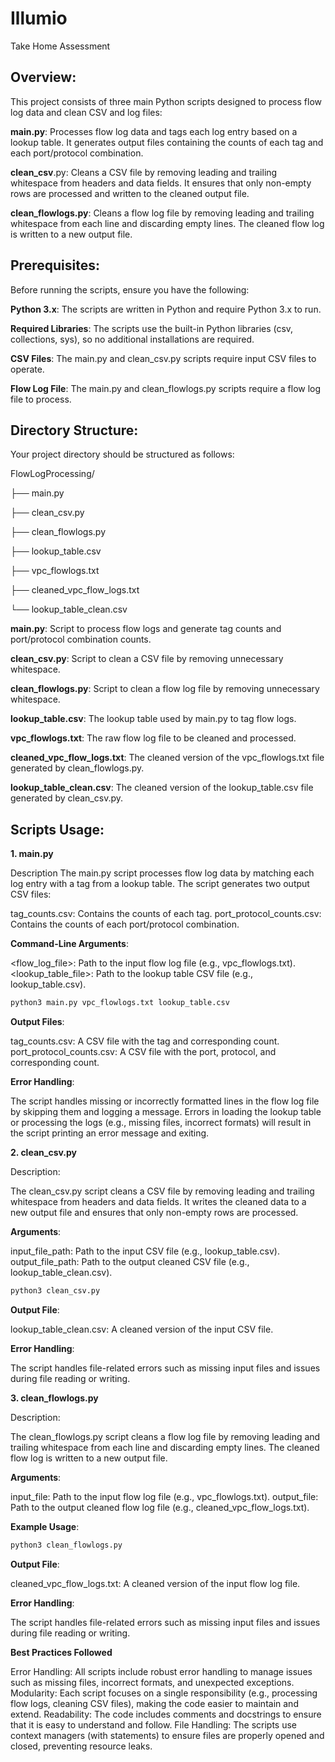# Illumio
Take Home Assessment


## Overview: 
This project consists of three main Python scripts designed to process flow log data and clean CSV and log files:

**main.py**: Processes flow log data and tags each log entry based on a lookup table. It generates output files containing the counts of each tag and each port/protocol combination.

**clean_csv**.py: Cleans a CSV file by removing leading and trailing whitespace from headers and data fields. It ensures that only non-empty rows are processed and written to the cleaned output file.

**clean_flowlogs.py**: Cleans a flow log file by removing leading and trailing whitespace from each line and discarding empty lines. The cleaned flow log is written to a new output file.

## Prerequisites: 
Before running the scripts, ensure you have the following:

**Python 3.x**: The scripts are written in Python and require Python 3.x to run.

**Required Libraries**: The scripts use the built-in Python libraries (csv, collections, sys), so no additional installations are required.

**CSV Files**: The main.py and clean_csv.py scripts require input CSV files to operate.

**Flow Log File**: The main.py and clean_flowlogs.py scripts require a flow log file to process.

## Directory Structure:

Your project directory should be structured as follows:

  FlowLogProcessing/


├── main.py

├── clean_csv.py

├── clean_flowlogs.py

├── lookup_table.csv

├── vpc_flowlogs.txt

├── cleaned_vpc_flow_logs.txt

└── lookup_table_clean.csv

**main.py**: Script to process flow logs and generate tag counts and port/protocol combination counts.

**clean_csv.py**: Script to clean a CSV file by removing unnecessary whitespace.

**clean_flowlogs.py**: Script to clean a flow log file by removing unnecessary whitespace.

**lookup_table.csv**: The lookup table used by main.py to tag flow logs.

**vpc_flowlogs.txt**: The raw flow log file to be cleaned and processed.

**cleaned_vpc_flow_logs.txt**: The cleaned version of the vpc_flowlogs.txt file generated by clean_flowlogs.py.

**lookup_table_clean.csv**: The cleaned version of the lookup_table.csv file generated by clean_csv.py.

## Scripts Usage: 

**1. main.py**

Description
The main.py script processes flow log data by matching each log entry with a tag from a lookup table. The script generates two output CSV files:

tag_counts.csv: Contains the counts of each tag.
port_protocol_counts.csv: Contains the counts of each port/protocol combination.

**Command-Line Arguments**:

<flow_log_file>: Path to the input flow log file (e.g., vpc_flowlogs.txt).
<lookup_table_file>: Path to the lookup table CSV file (e.g., lookup_table.csv).

```bash
python3 main.py vpc_flowlogs.txt lookup_table.csv
```

**Output Files**:

tag_counts.csv: A CSV file with the tag and corresponding count.
port_protocol_counts.csv: A CSV file with the port, protocol, and corresponding count.

**Error Handling**:

The script handles missing or incorrectly formatted lines in the flow log file by skipping them and logging a message.
Errors in loading the lookup table or processing the logs (e.g., missing files, incorrect formats) will result in the script printing an error message and exiting.

**2. clean_csv.py**

Description:

The clean_csv.py script cleans a CSV file by removing leading and trailing whitespace from headers and data fields. It writes the cleaned data to a new output file and ensures that only non-empty rows are processed.

**Arguments**:

input_file_path: Path to the input CSV file (e.g., lookup_table.csv).
output_file_path: Path to the output cleaned CSV file (e.g., lookup_table_clean.csv).

```bash
python3 clean_csv.py
```

**Output File**:

lookup_table_clean.csv: A cleaned version of the input CSV file.

**Error Handling**:

The script handles file-related errors such as missing input files and issues during file reading or writing.

**3. clean_flowlogs.py**

Description:

The clean_flowlogs.py script cleans a flow log file by removing leading and trailing whitespace from each line and discarding empty lines. The cleaned flow log is written to a new output file.

**Arguments**:

input_file: Path to the input flow log file (e.g., vpc_flowlogs.txt).
output_file: Path to the output cleaned flow log file (e.g., cleaned_vpc_flow_logs.txt).

**Example Usage**:

```bash
python3 clean_flowlogs.py
```

**Output File**:

cleaned_vpc_flow_logs.txt: A cleaned version of the input flow log file.

**Error Handling**:

The script handles file-related errors such as missing input files and issues during file reading or writing.

**Best Practices Followed**

Error Handling: All scripts include robust error handling to manage issues such as missing files, incorrect formats, and unexpected exceptions.
Modularity: Each script focuses on a single responsibility (e.g., processing flow logs, cleaning CSV files), making the code easier to maintain and extend.
Readability: The code includes comments and docstrings to ensure that it is easy to understand and follow.
File Handling: The scripts use context managers (with statements) to ensure files are properly opened and closed, preventing resource leaks.

